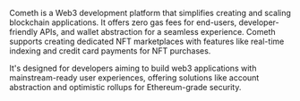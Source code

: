 Cometh is a Web3 development platform that simplifies creating and scaling blockchain applications. It offers zero gas fees for end-users, developer-friendly APIs, and wallet abstraction for a seamless experience. Cometh supports creating dedicated NFT marketplaces with features like real-time indexing and credit card payments for NFT purchases. 

It's designed for developers aiming to build web3 applications with mainstream-ready user experiences, offering solutions like account abstraction and optimistic rollups for Ethereum-grade security.
